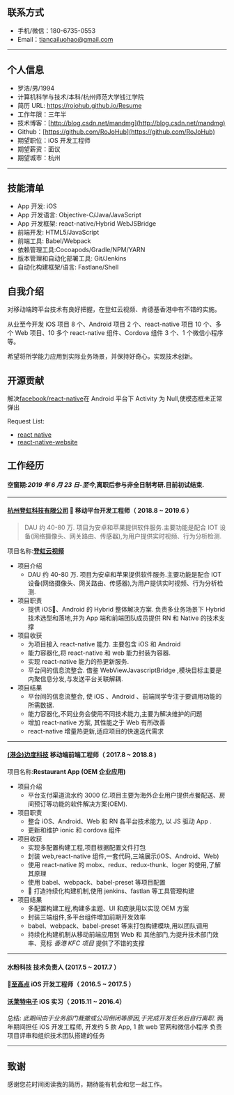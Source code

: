 ## 联系方式

- 手机/微信：180-6735-0553
- Email：<tiancailuohao@gmail.com>

---

## 个人信息

- 罗浩/男/1994
- 计算机科学与技术/本科/杭州师范大学钱江学院
- 简历 URL: https://rojohub.github.io/Resume
- 工作年限：三年半
- 技术博客：[http://blog.csdn.net/mandmg](http://blog.csdn.net/mandmg)
- Github：[https://github.com/RoJoHub](https://github.com/RoJoHub)
- 期望职位：iOS 开发工程师
- 期望薪资：面议
- 期望城市：杭州

---

## 技能清单

- App 开发: iOS
- App 开发语言: Objective-C/Java/JavaScript
- App 开发框架: react-native/Hybrid WebJSBridge
- 前端开发: HTML5/JavaScript
- 前端工具: Babel/Webpack
- 依赖管理工具:Cocoapods/Gradle/NPM/YARN
- 版本管理和自动化部署工具: Git/Jenkins
- 自动化构建框架/语言: Fastlane/Shell

## 自我介绍

对移动端跨平台技术有良好把握，在登虹云视频、肯德基香港中有不错的实施。

从业至今开发 iOS 项目 8 个、Android 项目 2 个、react-native 项目 10 个、多个 Web 项目、10 多个 react-native 组件、Cordova 组件 3 个、1 个微信小程序等。

希望将所学能力应用到实际业务场景，并保持好奇心，实现技术创新。

## 开源贡献

解决[facebook/react-native](https://github.com/facebook/react-native)在 Android 平台下 Activity 为 Null,使模态框未正常弹出

Request List:

- [react native](https://github.com/facebook/react-native/pull/23336)
- [react-native-website](https://github.com/facebook/react-native-website/pull/792)

## 工作经历

#### 空窗期:_2019 年 6 月 23 日-至今_,离职后参与非全日制考研.目前初试结束.

---

#### [杭州登虹科技有限公司](https://www.closeli.cn/)  移动平台开发工程师（ 2018.8 ~ 2019.6 ）

> DAU 约 40-80 万. 项目为安卓和苹果提供软件服务.主要功能是配合 IOT 设备(网络摄像头、网关路由、传感器),为用户提供实时视频、行为分析检测.

项目名称:**[登虹云视频](https://apps.apple.com/cn/app/%E7%99%BB%E8%99%B9%E4%BA%91%E8%A7%86%E9%A2%91/id1116554114)**

- 项目介绍
  - DAU 约 40-80 万. 项目为安卓和苹果提供软件服务.主要功能是配合 IOT 设备(网络摄像头、网关路由、传感器),为用户提供实时视频、行为分析检测.
- 项目职责
  - 提供 iOS、Android 的 Hybrid 整体解决方案. 负责多业务场景下 Hybrid 技术选型和落地,并为 App 端和前端团队成员提供 RN 和 Native 的技术支撑
- 项目收获
  - 为项目接入 react-native 能力. 主要包含 iOS 和 Android
  - 能力容器化,将 react-native 和 web 能力封装为容器.
  - 实现 react-native 能力的热更新服务.
  - 平台间的信息流整合. 借鉴 WebViewJavascriptBridge ,模块目标主要是内聚信息分发,与发送平台关联解耦.
- 项目结果
  - 平台间的信息流整合, 使 iOS 、Android 、前端同学专注于要调用功能的所需数据.
  - 能力容器化,不同业务会使用不同技术能力,主要为解决维护的问题
  - 增加 react-native 方案, 其性能之于 Web 有所改善
  - react-native 增量热更新,适应项目的快速迭代需求

---

#### [(港企)边度科技](https://bindopos.com/) 移动端前端工程师（ 2017.8 ~ 2018.8 )

项目名称:**Restaurant App (OEM 企业应用)**

- 项目介绍
  - 平台支付渠道流水约 3000 亿.项目主要为海外企业用户提供点餐配送、房间预订等功能的软件解决方案(OEM).
- 项目职责
  - 整合 iOS、Android、Web 和 RN 各平台技术能力, 以 JS 驱动 App .
  - 更新和维护 ionic 和 cordova 组件
- 项目收获
  - 实现多配置构建工程,项目根据配置文件打包
  - 封装 web,react-native 组件,一套代码,三端展示(iOS、Android、Web)
  - 使用 react-native 的 mobx、redux、redux-thunk、loger 的使用,了解其原理
  - 使用 babel、webpack、babel-preset 等项目配置
  -  打造持续化构建机制,使用 jenkins、fastlan 等工具管理构建
- 项目结果
  - 多配置构建工程,构建多主题、UI 和皮肤用以实现 OEM 方案
  - 封装三端组件,多平台组件增加前期开发效率
  - babel、webpack、babel-preset 等来打包构建模块,用以团队调用
  - 持续化构建机制从移动前端应用到 Web 和 其他部门,为提升技术部门效率、竞标 _香港 KFC 项目_ 提供了不错的支撑

---

#### 水粉科技 技术负责人 (2017.5 ~ 2017.7 ）

#### [至高点](http://www.hipoint.top/) iOS 开发工程师（ 2016.5 ~ 2017.5 ）

#### [沃莱特电子](http://www.worldelite.net.cn/) iOS 实习（ 2015.11 ~ 2016.4）

总结:
_此期间由于业务部门裁撤或公司倒闭等原因,于完成开发任务后自行离职._
两年期间担任 iOS 开发工程师,
开发约 5 款 App, 1 款 web 官网和微信小程序
负责项目评审和组织技术团队搭建的任务

---

## 致谢

感谢您花时间阅读我的简历，期待能有机会和您一起工作。

<!-- - For React Native
  - HTML 渲染打印 SDK (iOS 平台)
  - 支付宝  支付能力 SDK
  - 二维码扫描 SDK
  - FaceBook 登录 SDK
  - Google Map Web SDK
- For Ionic、Cordoda
  - 支付宝  支付能力 SDK
  - cordova-hot-code-push
  - Ionic-plugin-deeplinks -->

